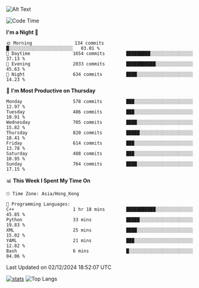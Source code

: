 ![Alt Text](https://media.tenor.com/3Gehha8RO-sAAAAC/goose-dance.gif)

<!--START_SECTION:waka-->
![Code Time](http://img.shields.io/badge/Code%20Time-355%20hrs%203%20mins-blue)

**I'm a Night 🦉** 

```text
🌞 Morning                134 commits         █░░░░░░░░░░░░░░░░░░░░░░░░   03.01 % 
🌆 Daytime                1654 commits        █████████░░░░░░░░░░░░░░░░   37.13 % 
🌃 Evening                2033 commits        ███████████░░░░░░░░░░░░░░   45.63 % 
🌙 Night                  634 commits         ████░░░░░░░░░░░░░░░░░░░░░   14.23 % 
```
📅 **I'm Most Productive on Thursday** 

```text
Monday                   578 commits         ███░░░░░░░░░░░░░░░░░░░░░░   12.97 % 
Tuesday                  486 commits         ███░░░░░░░░░░░░░░░░░░░░░░   10.91 % 
Wednesday                705 commits         ████░░░░░░░░░░░░░░░░░░░░░   15.82 % 
Thursday                 820 commits         █████░░░░░░░░░░░░░░░░░░░░   18.41 % 
Friday                   614 commits         ███░░░░░░░░░░░░░░░░░░░░░░   13.78 % 
Saturday                 488 commits         ███░░░░░░░░░░░░░░░░░░░░░░   10.95 % 
Sunday                   764 commits         ████░░░░░░░░░░░░░░░░░░░░░   17.15 % 
```


📊 **This Week I Spent My Time On** 

```text
🕑︎ Time Zone: Asia/Hong_Kong

💬 Programming Languages: 
C++                      1 hr 18 mins        ███████████░░░░░░░░░░░░░░   45.85 % 
Python                   33 mins             █████░░░░░░░░░░░░░░░░░░░░   19.83 % 
XML                      25 mins             ████░░░░░░░░░░░░░░░░░░░░░   15.02 % 
YAML                     21 mins             ███░░░░░░░░░░░░░░░░░░░░░░   12.82 % 
Bash                     6 mins              █░░░░░░░░░░░░░░░░░░░░░░░░   04.06 % 
```


 Last Updated on 02/12/2024 18:52:07 UTC
<!--END_SECTION:waka-->
[![stats](https://github-readme-stats-rose-phi.vercel.app/api?username=jxncted&count_private=true)](https://github.com/jxncted/github-readme-stats)
![Top Langs](https://github-readme-stats-rose-phi.vercel.app/api/top-langs/?username=jxncted\&layout=compact&hide=c,assembly,jupyter%20notebook)
